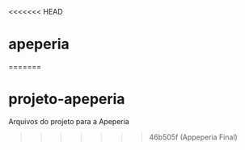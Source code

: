 <<<<<<< HEAD
# apeperia
=======
# projeto-apeperia
Arquivos do projeto para a Apeperia
>>>>>>> 46b505f (Appeperia Final)
